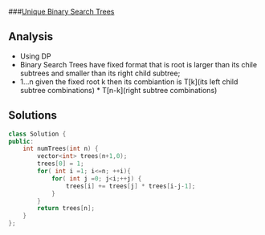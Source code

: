 ###[Unique Binary Search Trees][qurl]
## Analysis
  - Using DP
  - Binary Search Trees have fixed format that is root is larger than its chile subtrees and smaller than its right child subtree;
  - 1...n given the fixed root k then its combiantion is T[k](its left child subtree combinations) * T[n-k](right subtree combinations)

## Solutions
```c++
class Solution {
public:
    int numTrees(int n) {
        vector<int> trees(n+1,0);
        trees[0] = 1;
        for( int i =1; i<=n; ++i){
            for( int j =0; j<i;++j) {
                trees[i] += trees[j] * trees[i-j-1];
            }
        }
        return trees[n];
    }
};
```


[qurl]:https://oj.leetcode.com/problems/unique-binary-search-trees/

